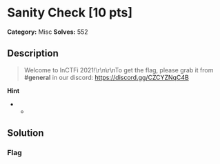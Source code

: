 # Sanity Check [10 pts]

**Category:** Misc
**Solves:** 552

## Description
>Welcome to InCTFi 2021!\r\n\r\nTo get the flag, please grab it from **#general** in our discord: https://discord.gg/CZCYZNqC4B

**Hint**
* -

## Solution

### Flag

